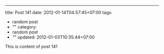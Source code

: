 ---
title: Post 141
date: 2012-01-14T04:57:45+07:00
tags:
  - random post
  - ""
category:
  - random post
  - ""
updated: 2012-01-03T10:35:44+07:00

This is content of post 141